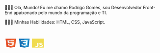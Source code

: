 🙋🏻‍♂️ Olá, Mundo! Eu me chamo Rodrigo Gomes, sou Desenvolvedor Front-End apaixonado pelo mundo da programação e TI.

👨🏻‍💻 Minhas Habilidades: HTML, CSS, JavaScript. 
##

<div style="display: inline_block"><br>
  <img align="center" alt="Rafa-HTML" height="30" width="40" src="https://raw.githubusercontent.com/devicons/devicon/master/icons/html5/html5-original.svg">
  <img align="center" alt="Rafa-CSS" height="30" width="40" src="https://raw.githubusercontent.com/devicons/devicon/master/icons/css3/css3-original.svg">
  <img align="center" alt="Rafa-Js" height="30" width="40" src="https://raw.githubusercontent.com/devicons/devicon/master/icons/javascript/javascript-plain.svg">
</div>
  
